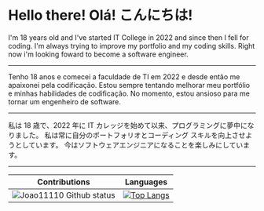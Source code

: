 # Hello there! Olá! こんにちは!
I'm 18 years old and I've started IT College in 2022 and since then I fell for coding. I'm always trying to improve my portfolio and my coding skills. Right now i'm looking foward to become a software engineer.
___
Tenho 18 anos e comecei a faculdade de TI em 2022 e desde então me apaixonei pela codificação. Estou sempre tentando melhorar meu portfólio e minhas habilidades de codificação. No momento, estou ansioso para me tornar um engenheiro de software.
___
私は 18 歳で、2022 年に IT カレッジを始めて以来、プログラミングに夢中になりました。 私は常に自分のポートフォリオとコーディング スキルを向上させようとしています。 今はソフトウェアエンジニアになることを楽しみにしています。
___
|Contributions |Languages |
|---|---|
|![Joao11110 Github status](https://github-readme-stats.vercel.app/api?username=Joao11110&show_icons=true&theme=transparent) |[![Top Langs](https://github-readme-stats.vercel.app/api/top-langs/?username=Joao11110&layout=compact)](https://github.com/dracula/github-readme-stats) |
